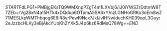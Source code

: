 $START$FdLPG1+PMBjgEKsTQ9WMXnpPZgT4m1LXVbj6/iJ0iYWSZrDdtmW8T7ZEb+rVg28xN4a15HTk4xDQdup6OTpmA5SA6xY/nzLGNHoGRKo3oEm8wZ71MESLkpWMThbqog6E9iR8yrPewI9Ncx7JklJvIHNwiduchKH039opL3Guyr2eJzzbcHLKy3eBjAkcYUoKh2YXk5J4p6kz6RdMsQ78Wg==$END$